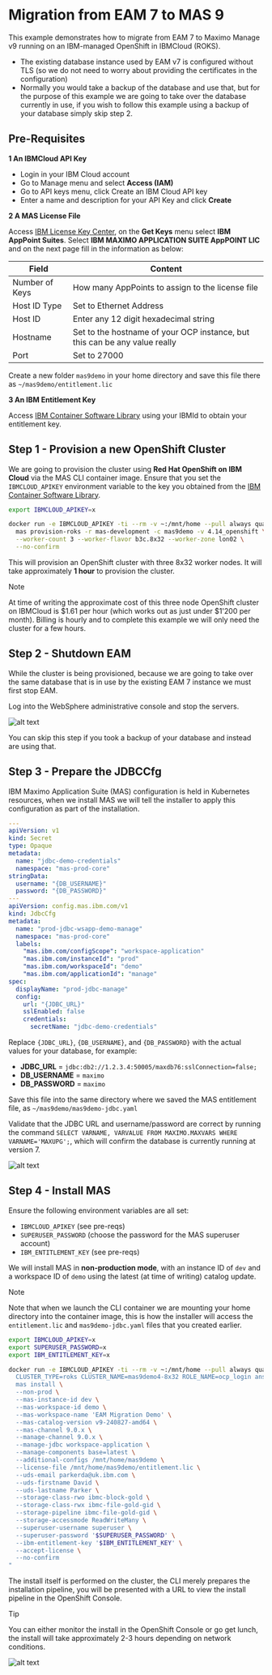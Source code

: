 Migration from EAM 7 to MAS 9
===============================================================================

This example demonstrates how to migrate from EAM 7 to Maximo Manage v9 running on an IBM-managed OpenShift in IBMCloud (ROKS).

- The existing database instance used by EAM v7 is configured without TLS (so we do not need to worry about providing the certificates in the configuration)
- Normally you would take a backup of the database and use that, but for the purpose of this example we are going to take over the database currently in use, if you wish to follow this example using a backup of your database simply skip step 2.


Pre-Requisites
-------------------------------------------------------------------------------

**1 An IBMCloud API Key**
- Login in your IBM Cloud account
- Go to Manage menu and select **Access (IAM)**
- Go to API keys menu, click Create an IBM Cloud API key
- Enter a name and description for your API Key and click **Create**

**2 A MAS License File**

Access [IBM License Key Center](https://licensing.subscribenet.com/control/ibmr/login), on the **Get Keys** menu select **IBM AppPoint Suites**. Select **IBM MAXIMO APPLICATION SUITE AppPOINT LIC** and on the next page fill in the information as below:

| Field          | Content |
| -------------- | ------- |
| Number of Keys | How many AppPoints to assign to the license file |
| Host ID Type   | Set to Ethernet Address |
| Host ID        | Enter any 12 digit hexadecimal string |
| Hostname       | Set to the hostname of your OCP instance, but this can be any value really |
| Port           | Set to 27000 |

Create a new folder `mas9demo` in your home directory and save this file there as `~/mas9demo/entitlement.lic`

**3 An IBM Entitlement Key**

Access [IBM Container Software Library](https://myibm.ibm.com/products-services/containerlibrary) using your IBMId to obtain your entitlement key.


Step 1 - Provision a new OpenShift Cluster
-------------------------------------------------------------------------------
We are going to provision the cluster using **Red Hat OpenShift on IBM Cloud** via the MAS CLI container image.  Ensure that you set the `IBMCLOUD_APIKEY` environment variable to the key you obtained from the [IBM Container Software Library](https://myibm.ibm.com/products-services/containerlibrary).


```bash
export IBMCLOUD_APIKEY=x

docker run -e IBMCLOUD_APIKEY -ti --rm -v ~:/mnt/home --pull always quay.io/ibmmas/cli:latest \
  mas provision-roks -r mas-development -c mas9demo -v 4.14_openshift \
  --worker-count 3 --worker-flavor b3c.8x32 --worker-zone lon02 \
  --no-confirm
```

This will provision an OpenShift cluster with three 8x32 worker nodes. It will take approximately **1 hour** to provision the cluster.

> [!NOTE]
> At time of writing the approximate cost of this three node OpenShift cluster on IBMCloud is $1.61 per hour (which works out as just under $1'200 per month).  Billing is hourly and to complete this example we will only need the cluster for a few hours.


Step 2 - Shutdown EAM
-------------------------------------------------------------------------------
While the cluster is being provisioned, because we are going to take over the same database that is in use by the existing EAM 7 instance we must first stop EAM.

Log into the WebSphere administrative console and stop the servers.

![alt text](images/shutdown_eam.png)

You can skip this step if you took a backup of your database and instead are using that.


Step 3 - Prepare the JDBCCfg
-------------------------------------------------------------------------------
IBM Maximo Application Suite (MAS) configuration is held in Kubernetes resources, when we install MAS we will tell the installer to apply this configuration as part of the installation.

```yaml
---
apiVersion: v1
kind: Secret
type: Opaque
metadata:
  name: "jdbc-demo-credentials"
  namespace: "mas-prod-core"
stringData:
  username: "{DB_USERNAME}"
  password: "{DB_PASSWORD}"
---
apiVersion: config.mas.ibm.com/v1
kind: JdbcCfg
metadata:
  name: "prod-jdbc-wsapp-demo-manage"
  namespace: "mas-prod-core"
  labels:
    "mas.ibm.com/configScope": "workspace-application"
    "mas.ibm.com/instanceId": "prod"
    "mas.ibm.com/workspaceId": "demo"
    "mas.ibm.com/applicationId": "manage"
spec:
  displayName: "prod-jdbc-manage"
  config:
    url: "{JDBC_URL}"
    sslEnabled: false
    credentials:
      secretName: "jdbc-demo-credentials"
```

Replace `{JDBC_URL}`, `{DB_USERNAME}`, and `{DB_PASSWORD}` with the actual values for your database, for example:

- **JDBC_URL** = `jdbc:db2://1.2.3.4:50005/maxdb76:sslConnection=false;`
- **DB_USERNAME** = `maximo`
- **DB_PASSWORD** = `maximo`

Save this file into the same directory where we saved the MAS entitlement file, as `~/mas9demo/mas9demo-jdbc.yaml`

Validate that the JDBC URL and username/password are correct by running the command `SELECT VARNAME, VARVALUE FROM MAXIMO.MAXVARS WHERE VARNAME='MAXUPG';`, which will confirm the database is currently running at version 7.

![alt text](images/dbeaver.png)


Step 4 - Install MAS
-------------------------------------------------------------------------------
Ensure the following environment variables are all set:

- `IBMCLOUD_APIKEY` (see pre-reqs)
- `SUPERUSER_PASSWORD` (choose the password for the MAS superuser account)
- `IBM_ENTITLEMENT_KEY` (see pre-reqs)

We will install MAS in **non-production mode**, with an instance ID of `dev` and a workspace ID of `demo` using the latest (at time of writing) catalog update.

> [!NOTE]
> Note that when we launch the CLI container we are mounting your home directory into the container image, this is how the installer will access the `entitlement.lic` and `mas9demo-jdbc.yaml` files that you created earlier.

```bash
export IBMCLOUD_APIKEY=x
export SUPERUSER_PASSWORD=x
export IBM_ENTITLEMENT_KEY=x

docker run -e IBMCLOUD_APIKEY -ti --rm -v ~:/mnt/home --pull always quay.io/ibmmas/cli:latest bash -c "
  CLUSTER_TYPE=roks CLUSTER_NAME=mas9demo4-8x32 ROLE_NAME=ocp_login ansible-playbook ibm.mas_devops.run_role &&
  mas install \
  --non-prod \
  --mas-instance-id dev \
  --mas-workspace-id demo \
  --mas-workspace-name 'EAM Migration Demo' \
  --mas-catalog-version v9-240827-amd64 \
  --mas-channel 9.0.x \
  --manage-channel 9.0.x \
  --manage-jdbc workspace-application \
  --manage-components base=latest \
  --additional-configs /mnt/home/mas9demo \
  --license-file /mnt/home/mas9demo/entitlement.lic \
  --uds-email parkerda@uk.ibm.com \
  --uds-firstname David \
  --uds-lastname Parker \
  --storage-class-rwo ibmc-block-gold \
  --storage-class-rwx ibmc-file-gold-gid \
  --storage-pipeline ibmc-file-gold-gid \
  --storage-accessmode ReadWriteMany \
  --superuser-username superuser \
  --superuser-password '$SUPERUSER_PASSWORD' \
  --ibm-entitlement-key '$IBM_ENTITLEMENT_KEY' \
  --accept-license \
  --no-confirm
"
```

The install itself is performed on the cluster, the CLI merely prepares the installation pipeline, you will be presented with a URL to view the install pipeline in the OpenShift Console.

> [!TIP]
> You can either monitor the install in the OpenShift Console or go get lunch, the install will take approximately 2-3 hours depending on network conditions.

![alt text](images/install-pipeline.png)
